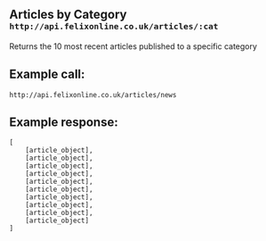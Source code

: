 <div class="page-header">
    <h2>Articles by Category <small><code>http://api.felixonline.co.uk/articles/:cat</code></small></h2>
</div>

Returns the 10 most recent articles published to a specific category

## Example call:
`http://api.felixonline.co.uk/articles/news`

## Example response:
    [
        [article_object],
        [article_object],
        [article_object],
        [article_object],
        [article_object],
        [article_object],
        [article_object],
        [article_object],
        [article_object],
        [article_object]
    ]
